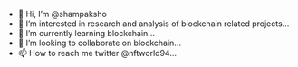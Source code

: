 - 👋 Hi, I’m @shampaksho
- 👀 I’m interested in research and analysis of blockchain related projects...
- 🌱 I’m currently learning blockchain...
- 💞️ I’m looking to collaborate on blockchain...
- 📫 How to reach me twitter @nftworld94...

<!---
shampaksho/shampaksho is a ✨ special ✨ repository because its `README.md` (this file) appears on your GitHub profile.
You can click the Preview link to take a look at your changes.
--->
